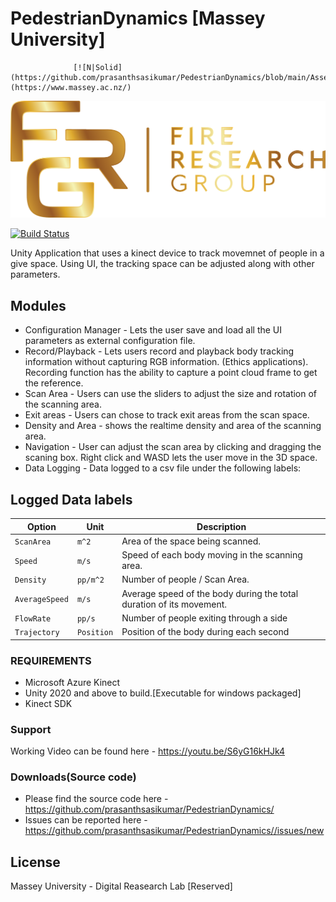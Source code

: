 # PedestrianDynamics [Massey University]

                  [![N|Solid](https://github.com/prasanthsasikumar/PedestrianDynamics/blob/main/Assets/Resources/MasseyLogo.png)](https://www.massey.ac.nz/)

[![N|Solid](https://github.com/prasanthsasikumar/PedestrianDynamics/blob/main/Assets/Resources/frg.png)](https://fireresearchgroup.com/)

[![Build Status](https://travis-ci.org/joemccann/dillinger.svg?branch=master)](https://github.com/prasanthsasikumar/PedestrianDynamics)

Unity Application that uses a kinect device to track movemnet of people in a give space. Using UI, the tracking space can be adjusted along with other parameters.

## Modules
  * Configuration Manager - Lets the user save and load all the UI parameters as external configuration file.
  * Record/Playback - Lets users record and playback body tracking information without capturing RGB information. (Ethics applications). Recording function has the ability to capture a point cloud frame to get the reference.
  * Scan Area - Users can use the sliders to adjust the size and rotation of the scanning area.
  * Exit areas - Users can chose to track exit areas from the scan space.
  * Density and Area - shows the realtime density and area of the scanning area.
  * Navigation - User can adjust the scan area by clicking and dragging the scaning box. Right click and WASD lets the user move in the 3D space. 
  * Data Logging - Data logged to a csv file under the following labels:

## Logged Data labels
| **Option** | **Unit** | **Description** |
| --- | --- | --- |
| `ScanArea` | `m^2` | Area of the space being scanned. |
| `Speed` | `m/s` | Speed of each body moving in the scanning area.|
| `Density` | `pp/m^2` | Number of people / Scan Area. |
| `AverageSpeed` | `m/s` | Average speed of the body during the total duration of its movement. |
| `FlowRate` | `pp/s` | Number of people exiting through a side |
| `Trajectory` | `Position` | Position of the body during each second|

### REQUIREMENTS
- Microsoft Azure Kinect 
- Unity 2020 and above to build.[Executable for windows packaged]
- Kinect SDK

### Support
Working Video can be found here - https://youtu.be/S6yG16kHJk4


### Downloads(Source code)
- Please find the source code here - https://github.com/prasanthsasikumar/PedestrianDynamics/
- Issues can be reported here - https://github.com/prasanthsasikumar/PedestrianDynamics//issues/new


License
----

Massey University - Digital Reasearch Lab [Reserved] 


